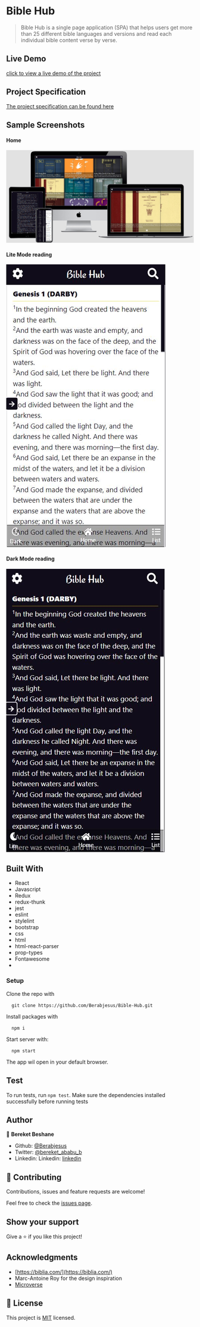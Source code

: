 # Bible Hub

> Bible Hub is a single page application (SPA) that helps users get more than 25 different bible languages and versions and read each individual bible content verse by verse. 

## Live Demo

[click to view a live demo of the project](https://bible-hub.netlify.app/)

## Project Specification

[The project specification can be found here](https://www.notion.so/microverse/Catalogue-of-Recipes-ea589778a95f47fa98034d99d4016d2b)

## Sample Screenshots

#### Home
![screenshot](./public/main.png)
#### Lite Mode reading
![screenshot](./public/lite.JPG)
#### Dark Mode reading
![screenshot](./public/dark.JPG)

## Built With

- React
- Javascript
- Redux
- redux-thunk
- jest
- eslint
- stylelint
- bootstrap
- css
- html
- html-react-parser
- prop-types
- Fontawesome 
- 
### Setup

Clone the repo with

```
  git clone https://github.com/Berabjesus/Bible-Hub.git
```

Install packages with

```
  npm i
```

Start server with:

```
  npm start
```

The app wil open in your default browser.


## Test
To run tests, run `npm test`. Make sure the dependencies installed successfully before running tests

## Author

👤 **Bereket Beshane**

- Github: [@Berabjesus](https://github.com/Berabjesus)
- Twitter: [@bereket_ababu_b](https://twitter.com/bereket_ababu_b)
- Linkedin: Linkedin: [linkedin](https://www.linkedin.com/in/bereketbeshane/) 

## 🤝 Contributing

Contributions, issues and feature requests are welcome!

Feel free to check the [issues page](issues/).

## Show your support

Give a ⭐️ if you like this project!

## Acknowledgments

- [https://biblia.com/](https://biblia.com/)
- Marc-Antoine Roy for the design inspiration
- [Microverse](https://www.microverse.org) 

## 📝 License

This project is [MIT](lic.url) licensed.

